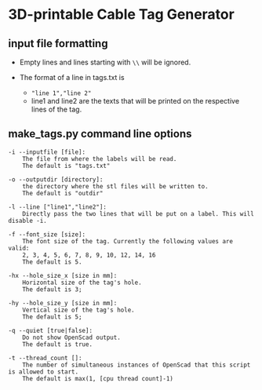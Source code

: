 # 3D-printable Cable Tag Generator

## input file formatting

* Empty lines and lines starting with `\\` will be ignored.

* The format of a line in tags.txt is
  * `"line 1","line 2"`
  * line1 and line2 are the texts that will be printed on the respective lines of the tag.

## make_tags.py command line options

    -i --inputfile [file]:
        The file from where the labels will be read.
        The default is "tags.txt"
    
    -o --outputdir [directory]:
        the directory where the stl files will be written to.
        The default is "outdir"
    
    -l --line ["line1","line2"]:
        Directly pass the two lines that will be put on a label. This will disable -i.

    -f --font_size [size]:
        The font size of the tag. Currently the following values are valid:
        2, 3, 4, 5, 6, 7, 8, 9, 10, 12, 14, 16
        The default is 5.
    
    -hx --hole_size_x [size in mm]:
        Horizontal size of the tag's hole.
        The default is 3;
    
    -hy --hole_size_y [size in mm]:
        Vertical size of the tag's hole.
        The default is 5;

    -q --quiet [true|false]:
        Do not show OpenScad output.
        The default is true.

    -t --thread_count []:
        The number of simultaneous instances of OpenScad that this script is allowed to start.
        The default is max(1, [cpu thread count]-1)
